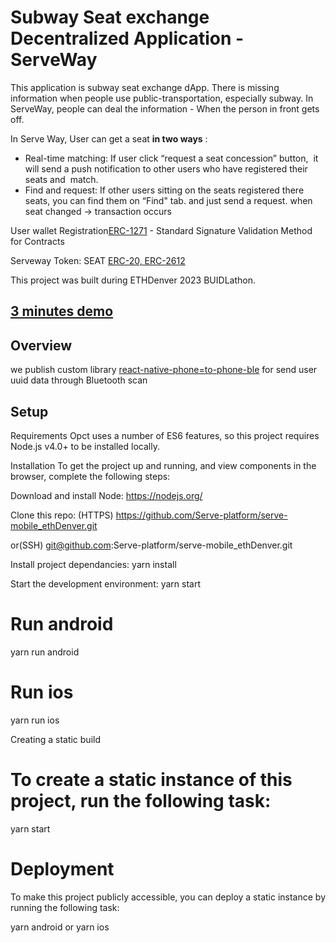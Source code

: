 # Subway Seat exchange Decentralized Application - ServeWay

This application is subway seat exchange dApp. There is missing information when people use public-transportation, especially subway. In ServeWay, people can deal the information - When the person in front gets off.

In Serve Way, User can get a seat **in two ways** :

- Real-time matching: If user click “request a seat concession” button,  it will send a push notification to other users who have registered their seats and  match.
- Find and request: If other users sitting on the seats registered there seats, you can find them on “Find" tab. and just send a request. when seat changed → transaction occurs

User wallet Registration[ERC-1271](https://mumbai.polygonscan.com/address/0x563699d8798A654ec60A8F7720Fe8a0037ce69ae#code) - Standard Signature Validation Method for Contracts

Serveway Token: SEAT [ERC-20, ERC-2612](https://mumbai.polygonscan.com/address/0xA6f00218efb6c0Fe4C53d01b2195e09A1E1a8523#code)

This project was built during ETHDenver 2023 BUIDLathon.


## [3 minutes demo](https://www.loom.com/share/163d389c849646c29c590ba43f187298)

## Overview

we publish custom library [react-native-phone=to-phone-ble](https://www.npmjs.com/package/react-native-ble-phone-to-phone) for send user uuid data through Bluetooth scan

## Setup

Requirements
Opct uses a number of ES6 features, so this project requires Node.js v4.0+ to be installed locally.

Installation
To get the project up and running, and view components in the browser, complete the following steps:

Download and install Node: https://nodejs.org/

Clone this repo: (HTTPS) https://github.com/Serve-platform/serve-mobile_ethDenver.git

or(SSH) git@github.com:Serve-platform/serve-mobile_ethDenver.git

Install project dependancies: yarn install

Start the development environment: yarn start

# Run android

yarn run android

# Run ios

yarn run ios

Creating a static build

# To create a static instance of this project, run the following task:

yarn start

# Deployment

To make this project publicly accessible, you can deploy a static instance by running the following task:

yarn android or yarn ios
